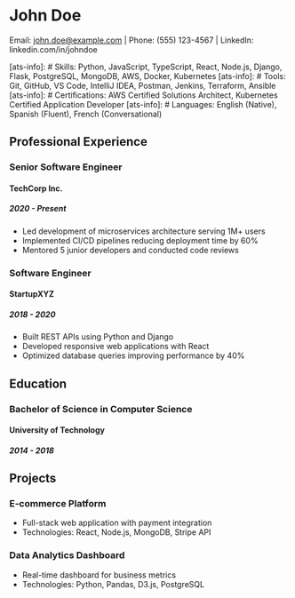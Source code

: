# John Doe
Email: john.doe@example.com | Phone: (555) 123-4567 | LinkedIn: linkedin.com/in/johndoe

[ats-info]: # Skills: Python, JavaScript, TypeScript, React, Node.js, Django, Flask, PostgreSQL, MongoDB, AWS, Docker, Kubernetes
[ats-info]: # Tools: Git, GitHub, VS Code, IntelliJ IDEA, Postman, Jenkins, Terraform, Ansible
[ats-info]: # Certifications: AWS Certified Solutions Architect, Kubernetes Certified Application Developer
[ats-info]: # Languages: English (Native), Spanish (Fluent), French (Conversational)

## Professional Experience

### Senior Software Engineer
#### TechCorp Inc.
##### 2020 - Present

- Led development of microservices architecture serving 1M+ users
- Implemented CI/CD pipelines reducing deployment time by 60%
- Mentored 5 junior developers and conducted code reviews

### Software Engineer
#### StartupXYZ
##### 2018 - 2020

- Built REST APIs using Python and Django
- Developed responsive web applications with React
- Optimized database queries improving performance by 40%

## Education

### Bachelor of Science in Computer Science
#### University of Technology
##### 2014 - 2018

## Projects

### E-commerce Platform
- Full-stack web application with payment integration
- Technologies: React, Node.js, MongoDB, Stripe API

### Data Analytics Dashboard
- Real-time dashboard for business metrics
- Technologies: Python, Pandas, D3.js, PostgreSQL 